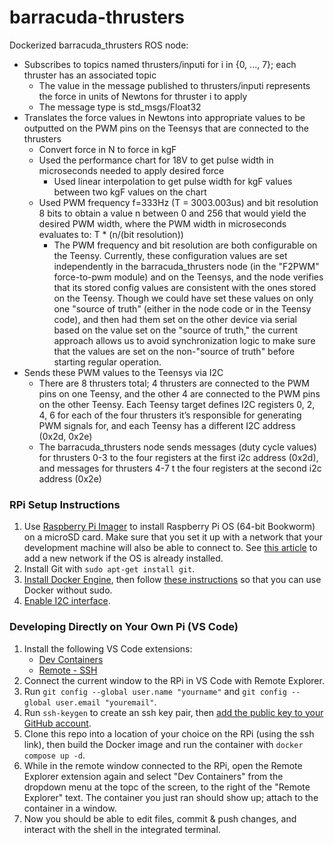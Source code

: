 # barracuda-thrusters
Dockerized barracuda_thrusters ROS node:
- Subscribes to topics named thrusters/inputi for i in {0, ..., 7}; each thruster has an associated topic
    - The value in the message published to thrusters/inputi represents the force in units of Newtons for thruster i to apply
    - The message type is std_msgs/Float32
- Translates the force values in Newtons into appropriate values to be outputted on the PWM pins on the Teensys that are connected to the thrusters
    - Convert force in N to force in kgF
    - Used the performance chart for 18V to get pulse width in microseconds needed to apply desired force
        - Used linear interpolation to get pulse width for kgF values between two kgF values on the chart
    - Used PWM frequency f=333Hz (T = 3003.003us) and bit resolution 8 bits to obtain a value n between 0 and 256 that would yield the desired PWM width, where the PWM width in microseconds evaluates to: T * (n/(bit resolution))
        - The PWM frequency and bit resolution are both configurable on the Teensy. Currently, these configuration values are set independently in the barracuda_thrusters node (in the "F2PWM" force-to-pwm module) and on the Teensys, and the node verifies that its stored config values are consistent with the ones stored on the Teensy. Though we could have set these values on only one "source of truth" (either in the node code or in the Teensy code), and then had them set on the other device via serial based on the value set on the "source of truth," the current approach allows us to avoid synchronization logic to make sure that the values are set on the non-"source of truth" before starting regular operation. 
- Sends these PWM values to the Teensys via I2C
    - There are 8 thrusters total; 4 thrusters are connected to the PWM pins on one Teensy, and the other 4 are connected to the PWM pins on the other Teensy. Each Teensy target defines I2C registers 0, 2, 4, 6 for each of the four thrusters it’s responsible for generating PWM signals for, and each Teensy has a different I2C address (0x2d, 0x2e)
    - The barracuda_thrusters node sends messages (duty cycle values) for thrusters 0-3 to the four registers at the first i2c address (0x2d), and messages for thrusters 4-7 t the four registers at the second i2c address (0x2e)

### RPi Setup Instructions
1. Use [Raspberry Pi Imager](https://www.raspberrypi.com/software/) to install Raspberry Pi OS (64-bit Bookworm) on a microSD card. Make sure that you set it up with a network that your development machine will also be able to connect to. See [this article](https://www.thedigitalpictureframe.com/how-to-add-a-second-wifi-network-to-your-raspberry-pi/) to add a new network if the OS is already installed.
2. Install Git with ```sudo apt-get install git```.
3. [Install Docker Engine](https://docs.docker.com/engine/install/debian/), then follow [these instructions](https://docs.docker.com/engine/install/linux-postinstall/#manage-docker-as-a-non-root-user) so that you can use Docker without sudo. 
4. [Enable I2C interface](https://learn.adafruit.com/adafruits-raspberry-pi-lesson-4-gpio-setup/configuring-i2c).

### Developing Directly on Your Own Pi (VS Code)
1. Install the following VS Code extensions: 
    - [Dev Containers](https://marketplace.visualstudio.com/items?itemName=ms-vscode-remote.remote-containers)
    - [Remote - SSH](https://marketplace.visualstudio.com/items?itemName=ms-vscode-remote.remote-ssh)
2. Connect the current window to the RPi in VS Code with Remote Explorer.
3. Run ```git config --global user.name "yourname"``` and ```git config --global user.email "youremail"```.
4. Run ```ssh-keygen``` to create an ssh key pair, then [add the public key to your GitHub account](https://docs.github.com/en/authentication/connecting-to-github-with-ssh/adding-a-new-ssh-key-to-your-github-account).
5. Clone this repo into a location of your choice on the RPi (using the ssh link), then build the Docker image and run the container with ```docker compose up -d```.
6. While in the remote window connected to the RPi, open the Remote Explorer extension again and select "Dev Containers" from the dropdown menu at the topc of the screen, to the right of the "Remote Explorer" text. The container you just ran should show up; attach to the container in a window. 
7. Now you should be able to edit files, commit & push changes, and interact with the shell in the integrated terminal. 
